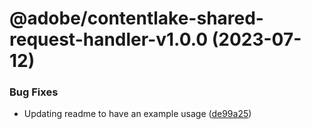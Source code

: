 # @adobe/contentlake-shared-request-handler-v1.0.0 (2023-07-12)


### Bug Fixes

* Updating readme to have an example usage ([de99a25](https://github.com/adobe/contentlake-shared/commit/de99a25f132d566bd90a13d4c385f7027c80e6dd))
